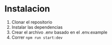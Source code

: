 # Instalacion

1. Clonar el repositorio
2. Instalar las dependencias
3. Crear el archivo .env basado en el .env.example
4. Correr `npm run start:dev`